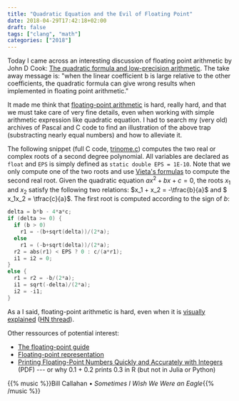 ```yaml
---
title: "Quadratic Equation and the Evil of Floating Point"
date: 2018-04-29T17:42:18+02:00
draft: false
tags: ["clang", "math"]
categories: ["2018"]
---
```


Today I came across an interesting discussion of floating point arithmetic by John D Cook: [The quadratic formula and low-precision arithmetic](https://www.johndcook.com/blog/2018/04/28/quadratic-formula/). The take away message is: "when the linear coefficient b is large relative to the other coefficients, the quadratic formula can give wrong results when implemented in floating point arithmetic."

It made me think that [floating-point arithmetic](https://dl.acm.org/citation.cfm?id=103163) is hard, really hard, and that we must take care of very fine details, even when working with simple arithmetic expression like quadratic equation. I had to search my (very old) archives of Pascal and C code to find an illustration of the above trap (substracting nearly equal numbers) and how to alleviate it.

The following snippet (full C code, [trinome.c](/pub/trinome.c)) computes the two real or complex roots of a second degree polynomial. All variables are declared as `float` and `EPS` is simply defined as `static double EPS = 1E-10`. Note that we only compute one of the two roots and use [Vieta's formulas](https://en.wikipedia.org/wiki/Vieta%27s_formulas) to compute the second real root. Given the quadratic equation $ax^2 + bx + c = 0$, the roots $x_1$ and $x_2$ satisfy the following two relations: $x_1 + x_2 = -\tfrac{b}{a}$ and $ x_1x_2 = \tfrac{c}{a}$. The first root is computed according to the sign of $b$:

```c
delta = b*b - 4*a*c;
if (delta >= 0) {
  if (b > 0)
    r1 = -(b+sqrt(delta))/(2*a);
  else
    r1 = (-b+sqrt(delta))/(2*a);
  r2 = abs(r1) < EPS ? 0 : c/(a*r1);
  i1 = i2 = 0;
}
else {
  r1 = r2 = -b/(2*a);
  i1 = sqrt(-delta)/(2*a);
  i2 = -i1;
}
```

As a I said, floating-point arithmetic is hard, even when it is [visually explained](http://fabiensanglard.net/floating_point_visually_explained/) ([HN thread](https://news.ycombinator.com/item?id=15359574)).


Other ressources of potential interest:

- [The floating-point guide](http://floating-point-gui.de)
- [Floating-point representation](http://www.toves.org/books/float/)
- [Printing Floating-Point Numbers Quickly and Accurately with Integers](http://florian.loitsch.com/publications/dtoa-pldi2010.pdf) (PDF) --- or why 0.1 + 0.2 prints 0.3 in R (but not in Julia or Python)

{{% music %}}Bill Callahan • *Sometimes I Wish We Were an Eagle*{{% /music %}}
